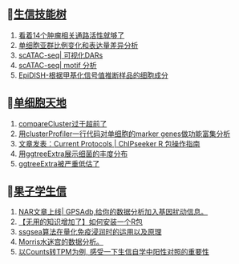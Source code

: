 ## 📝[生信技能树](https://github.com/ixxmu/mp_duty/issues?q=label%3A%E7%94%9F%E4%BF%A1%E6%8A%80%E8%83%BD%E6%A0%91+is%3Aclosed)
<!-- 1issueTable -->

1. [看着14个肿瘤相关通路活性就够了](https://github.com/ixxmu/mp_duty/issues/3048) 
2. [单细胞亚群比例变化和表达量差异分析](https://github.com/ixxmu/mp_duty/issues/3047) 
3. [scATAC-seq| 可视化DARs](https://github.com/ixxmu/mp_duty/issues/3046) 
4. [scATAC-seq| motif 分析](https://github.com/ixxmu/mp_duty/issues/3045) 
5. [EpiDISH-根据甲基化信号值推断样品的细胞成分](https://github.com/ixxmu/mp_duty/issues/3044) 
<!-- 1issueTable -->
## 📝[单细胞天地](https://github.com/ixxmu/mp_duty/issues?q=label%3A%E5%8D%95%E7%BB%86%E8%83%9E%E5%A4%A9%E5%9C%B0+is%3Aclosed)
<!-- 2issueTable -->

1. [compareCluster过于超前了](https://github.com/ixxmu/mp_duty/issues/3015) 
2. [用clusterProfiler一行代码对单细胞的marker genes做功能富集分析](https://github.com/ixxmu/mp_duty/issues/3001) 
3. [文章发表：Current Protocols | ChIPseeker R 包操作指南](https://github.com/ixxmu/mp_duty/issues/2998) 
4. [用ggtreeExtra展示细菌的丰度分布](https://github.com/ixxmu/mp_duty/issues/2997) 
5. [ggtreeExtra被严重低估了](https://github.com/ixxmu/mp_duty/issues/2929) 
<!-- 2issueTable -->

## 📝[果子学生信](https://github.com/ixxmu/mp_duty/issues?q=label%3A%E6%9E%9C%E5%AD%90%E5%AD%A6%E7%94%9F%E4%BF%A1+is%3Aclosed)
<!-- 3issueTable -->

1. [NAR文章上线| GPSAdb,给你的数据分析加入基因扰动信息。](https://github.com/ixxmu/mp_duty/issues/3007) 
2. [【无用的知识增加了】如何安装一个R包](https://github.com/ixxmu/mp_duty/issues/2985) 
3. [ssgsea算法在量化免疫浸润时的运用以及原理](https://github.com/ixxmu/mp_duty/issues/2901) 
4. [Morris水迷宫的数据分析。](https://github.com/ixxmu/mp_duty/issues/2900) 
5. [以Counts转TPM为例, 感受一下生信自学中阳性对照的重要性](https://github.com/ixxmu/mp_duty/issues/2738) 
<!-- 3issueTable -->
